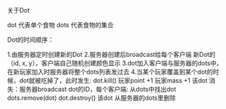 关于Dot

dot  代表单个食物
dots 代表食物的集合


Dot的时间顺序：

1.由服务器定时创建新的Dot
2.服务器创建后broadcast给每个客户端 新Dot的（id, x, y），客户端自己随机创建颜色显示
3.dot加入客户端与服务器的dots中，在新玩家加入时服务器将整个dots列表发过去
4.当某个玩家覆盖到某个dot的时候，dot就被吃掉了，此时发生:
    dot.kill()
    玩家point +1
    玩家mass +1
    该dot 消失：服务器broadcast dot的ID，每个客户端:
        从dots中找出dot
        dots.remove(dot)
        dot.destroy()
    该dot 从服务器的dots里删除